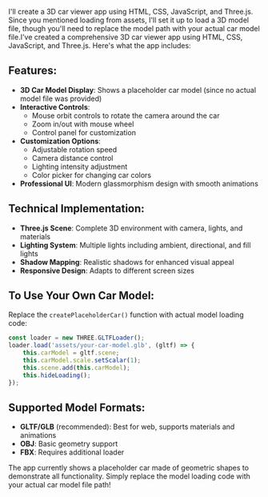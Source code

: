 I'll create a 3D car viewer app using HTML, CSS, JavaScript, and Three.js. Since you mentioned loading from assets, I'll set it up to load a 3D model file, though you'll need to replace the model path with your actual car model file.I've created a comprehensive 3D car viewer app using HTML, CSS, JavaScript, and Three.js. Here's what the app includes:

## Features:
- **3D Car Model Display**: Shows a placeholder car model (since no actual model file was provided)
- **Interactive Controls**: 
  - Mouse orbit controls to rotate the camera around the car
  - Zoom in/out with mouse wheel
  - Control panel for customization
- **Customization Options**:
  - Adjustable rotation speed
  - Camera distance control
  - Lighting intensity adjustment
  - Color picker for changing car colors
- **Professional UI**: Modern glassmorphism design with smooth animations

## Technical Implementation:
- **Three.js Scene**: Complete 3D environment with camera, lights, and materials
- **Lighting System**: Multiple lights including ambient, directional, and fill lights
- **Shadow Mapping**: Realistic shadows for enhanced visual appeal
- **Responsive Design**: Adapts to different screen sizes

## To Use Your Own Car Model:
Replace the `createPlaceholderCar()` function with actual model loading code:

```javascript
const loader = new THREE.GLTFLoader();
loader.load('assets/your-car-model.glb', (gltf) => {
    this.carModel = gltf.scene;
    this.carModel.scale.setScalar(1);
    this.scene.add(this.carModel);
    this.hideLoading();
});
```

## Supported Model Formats:
- **GLTF/GLB** (recommended): Best for web, supports materials and animations
- **OBJ**: Basic geometry support
- **FBX**: Requires additional loader

The app currently shows a placeholder car made of geometric shapes to demonstrate all functionality. Simply replace the model loading code with your actual car model file path!
